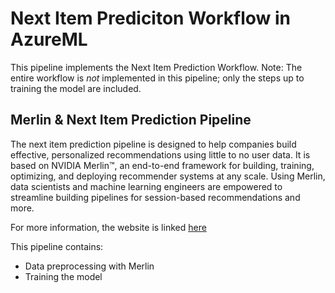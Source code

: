 # Next Item Prediciton Workflow in AzureML

This pipeline implements the Next Item Prediction Workflow. Note: The entire workflow is *not* implemented in this pipeline; only the steps up to training the model are included. 

## Merlin & Next Item Prediction Pipeline
The next item prediction pipeline is designed to help companies build effective, personalized recommendations using little to no user data. It is based on NVIDIA Merlin™, an end-to-end framework for building, training, optimizing, and deploying recommender systems at any scale. Using Merlin, data scientists and machine learning engineers are empowered to streamline building pipelines for session-based recommendations and more.

For more information, the website is linked [here]()

This pipeline contains:
- Data preprocessing with Merlin
- Training the model 
